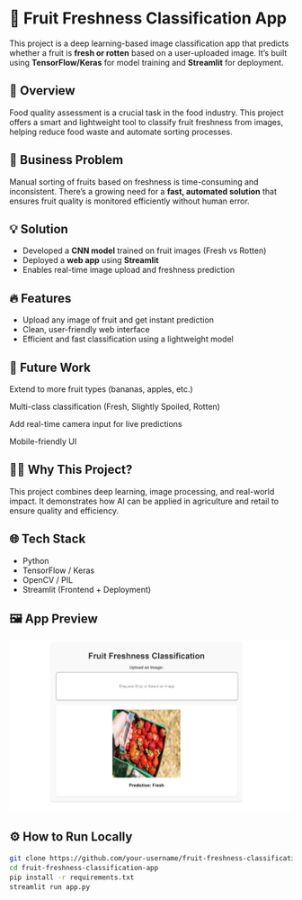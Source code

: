 # 🍓 Fruit Freshness Classification App

This project is a deep learning-based image classification app that predicts whether a fruit is **fresh or rotten** based on a user-uploaded image. It’s built using **TensorFlow/Keras** for model training and **Streamlit** for deployment.


## 🧠 Overview

Food quality assessment is a crucial task in the food industry. This project offers a smart and lightweight tool to classify fruit freshness from images, helping reduce food waste and automate sorting processes.

## 🧪 Business Problem

Manual sorting of fruits based on freshness is time-consuming and inconsistent. There’s a growing need for a **fast, automated solution** that ensures fruit quality is monitored efficiently without human error.

## 💡 Solution

- Developed a **CNN model** trained on fruit images (Fresh vs Rotten)
- Deployed a **web app** using **Streamlit**
- Enables real-time image upload and freshness prediction

## 🔥 Features

- Upload any image of fruit and get instant prediction
- Clean, user-friendly web interface
- Efficient and fast classification using a lightweight model

## 🎯 Future Work
Extend to more fruit types (bananas, apples, etc.)

Multi-class classification (Fresh, Slightly Spoiled, Rotten)

Add real-time camera input for live predictions

Mobile-friendly UI

## 🙋‍♂️ Why This Project?
This project combines deep learning, image processing, and real-world impact. It demonstrates how AI can be applied in agriculture and retail to ensure quality and efficiency.

## 🌐 Tech Stack

- Python  
- TensorFlow / Keras  
- OpenCV / PIL  
- Streamlit (Frontend + Deployment)


## 🖼 App Preview

![Web App Screenshot](webapp.png)



## ⚙️ How to Run Locally

```bash
git clone https://github.com/your-username/fruit-freshness-classification-app.git
cd fruit-freshness-classification-app
pip install -r requirements.txt
streamlit run app.py
